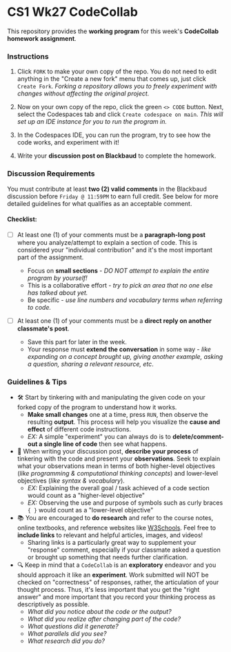 # CS1 Wk27 CodeCollab

This repository provides the **working program** for this week's **CodeCollab homework assignment**. 

### Instructions

1. Click `FORK` to make your own copy of the repo. You do not need to edit anything in the "Create a new fork" menu that comes up, just click `Create Fork`. _Forking a repository allows you to freely experiment with changes without affecting the original project._

2. Now on your own copy of the repo, click the green `<> CODE` button. Next, select the Codespaces tab and click `Create codespace on main`. _This will set up an IDE instance for you to run the program in._

3. In the Codespaces IDE, you can run the program, try to see how the code works, and experiment with it!
   
4. Write your **discussion post on Blackbaud** to complete the homework.

### Discussion Requirements

You must contribute at least **two (2) valid comments** in the Blackbaud discussion before `Friday @ 11:59PM` to earn full credit. See below for more detailed guidelines for what qualifies as an acceptable comment.

#### Checklist:
- [ ] At least one (1) of your comments must be a **paragraph-long post** where you analyze/attempt to explain a section of code. This is considered your "individual contribution" and it's the most important part of the assignment.
  * Focus on **small sections** - _DO NOT attempt to explain the entire program by yourself!_
  * This is a collaborative effort - _try to pick an area that no one else has talked about yet._
  * Be specific - _use line numbers and vocabulary terms when referring to code._

- [ ] At least one (1) of your comments must be a **direct reply on another classmate's post**.
  * Save this part for later in the week.
  * Your response must **extend the conversation** in some way - _like expanding on a concept brought up, giving another example, asking a question, sharing a relevant resource, etc_.

### Guidelines & Tips

* 🛠️ Start by tinkering with and manipulating the given code on your forked copy of the program to understand how it works. 
  * **Make small changes** one at a time, press `RUN`, then observe the resulting **output**. This process will help you visualize the **cause and effect** of different code instructions.
  * *EX:* A simple "experiment" you can always do is to **delete/comment-out a single line of code** then see what happens.
* 📝 When writing your discussion post, **describe your process** of tinkering with the code and present your **observations**. Seek to explain what your observations mean in terms of both higher-level objectives (*like programming & computational thinking concepts*) and lower-level objectives (_like syntax & vocabulary_).
  * *EX:* Explaining the overall goal / task achieved of a code section would count as a "higher-level objective"
  * *EX:* Observing the use and purpose of symbols such as curly braces `{ }` would count as a "lower-level objective"
* 📚 You are encouraged to **do research** and refer to the course notes, online textbooks, and reference websites like [W3Schools](https://www.w3schools.com/). Feel free to **include links** to relevant and helpful articles, images, and videos!
  * Sharing links is a particularly great way to supplement your "response" comment, especially if your classmate asked a question or brought up something that needs further clarification.
* 🔍 Keep in mind that a `CodeCollab` is an **exploratory** endeavor and you should approach it like an **experiment**. Work submitted will NOT be checked on "correctness" of responses, rather, the articulation of your thought process. Thus, it's less important that you get the "right answer" and more important that you record your thinking process as descriptively as possible.
  * _What did you notice about the code or the output?_
  * _What did you realize after changing part of the code?_
  * _What questions did it generate?_
  * _What parallels did you see?_
  * _What research did you do?_
